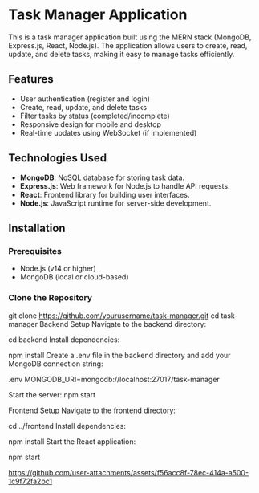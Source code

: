 




# Task Manager Application

This is a task manager application built using the MERN stack (MongoDB, Express.js, React, Node.js). The application allows users to create, read, update, and delete tasks, making it easy to manage tasks efficiently.

## Features

- User authentication (register and login)
- Create, read, update, and delete tasks
- Filter tasks by status (completed/incomplete)
- Responsive design for mobile and desktop
- Real-time updates using WebSocket (if implemented)

## Technologies Used

- **MongoDB**: NoSQL database for storing task data.
- **Express.js**: Web framework for Node.js to handle API requests.
- **React**: Frontend library for building user interfaces.
- **Node.js**: JavaScript runtime for server-side development.

## Installation

### Prerequisites

- Node.js (v14 or higher)
- MongoDB (local or cloud-based)

### Clone the Repository


git clone https://github.com/yourusername/task-manager.git
cd task-manager
Backend Setup
Navigate to the backend directory:



cd backend
Install dependencies:



npm install
Create a .env file in the backend directory and add your MongoDB connection string:

.env
MONGODB_URI=mongodb://localhost:27017/task-manager


Start the server:
npm start


Frontend Setup
Navigate to the frontend directory:

cd ../frontend
Install dependencies:



npm install
Start the React application:



npm start


https://github.com/user-attachments/assets/f56acc8f-78ec-414a-a500-1c9f72fa2bc1
